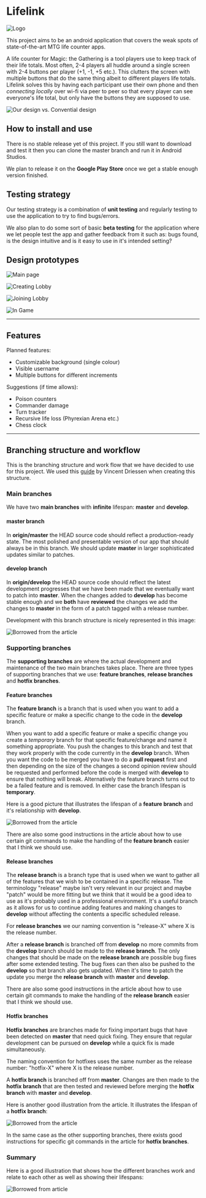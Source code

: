 # Lifelink

![Logo](https://github.com/johnnil/Lifelink/blob/master/logo.png)

This project aims to be an android application that covers the weak spots of state-of-the-art MTG life counter apps.

A life counter for Magic: the Gathering is a tool players use to keep track of their life totals. Most often, 2-4 players all huddle around a single screen with 2-4 buttons per player (+1, -1, +5 etc.). This clutters the screen with multiple buttons that do the same thing albeit to different players life totals. Lifelink solves this by having each participant use their own phone and then *connecting locally* over wi-fi via peer to peer so that every player can see everyone's life total, but only have the buttons they are supposed to use.

![Our design vs. Convential design](https://github.com/johnnil/Lifelink/blob/master/prototypes/Lifelink%20mockup.png)

## How to install and use

There is no stable release yet of this project. If you still want to download and test it then you can clone the master branch and run it in Android Studios.

We plan to release it on the **Google Play Store** once we get a stable enough version finished.

## Testing strategy

Our testing strategy is a combination of **unit testing** and regularly testing to use the application to try to find bugs/errors.

We also plan to do some sort of basic **beta testing** for the application where we let people test the app and gather feedback from it such as: bugs found, is the design intuitive and is it easy to use in it's intended setting?

## Design prototypes

![Main page](https://github.com/johnnil/Lifelink/blob/master/prototypes/MainPagePrimitivePrototype.png)

![Creating Lobby](https://github.com/johnnil/Lifelink/blob/master/prototypes/CreatingLobbyPrimitivePrototype.png)

![Joining Lobby](https://github.com/johnnil/Lifelink/blob/master/prototypes/JoiningLobbyPrimitiveDesign.png)

![In Game](https://github.com/johnnil/Lifelink/blob/master/prototypes/InGamePrimitiveDesign.png)

___

## Features

Planned features:
* Customizable background (single colour)
* Visible username
* Multiple buttons for different increments

Suggestions (if time allows):
* Poison counters
* Commander damage
* Turn tracker
* Recursive life loss (Phyrexian Arena etc.)
* Chess clock

___

## Branching structure and workflow

This is the branching structure and work flow that we have decided to use for this project. We used this [guide](http://nvie.com/posts/a-successful-git-branching-model/) by Vincent Driessen when creating this structure.

### Main branches

We have two **main branches** with **infinite** lifespan: **master** and **develop**.

#### master branch

In **origin/master** the HEAD source code should reflect a production-ready state. The most polished and presentable version of our app that should always be in this branch. We should update **master** in larger sophisticated updates similar to patches.

#### develop branch

In **origin/develop** the HEAD source code should reflect the latest development progresses that we have been made that we eventually want to patch into **master**. When the changes added to **develop** has become stable enough and we **both** have **reviewed** the changes we add the changes to **master** in the form of a patch tagged with a release number.

Development with this branch structure is nicely represented in this image:

![Borrowed from the article](http://nvie.com/img/main-branches@2x.png)

### Supporting branches

The **supporting branches** are where the actual development and maintenance of the two main branches takes place. There are three types of supporting branches that we use: **feature branches**, **release branches** and **hotfix branches**.

#### Feature branches

The **feature branch** is a branch that is used when you want to add a specific feature or make a specific change to the code in the **develop** branch.

When you want to add a specific feature or make a specific change you create a *temporary* branch for that specific feature/change and name it something appropriate. You push the changes to this branch and test that they work properly with the code currently in the **develop** branch. When you want the code to be merged you have to do a **pull request** first and then depending on the size of the changes a second opinion review should be requested and performed before the code is merged with **develop** to ensure that nothing will break.  Alternatively the feature branch turns out to be a failed feature and is removed. In either case the branch lifespan is **temporary**.

Here is a good picture that illustrates the lifespan of a **feature branch** and it's relationship with **develop**.

![Borrowed from the article](http://nvie.com/img/fb@2x.png)

There are also some good instructions in the article about how to use certain git commands to make the handling of the **feature branch** easier that I think we should use.

#### Release branches

The **release branch** is a branch type that is used when we want to gather all of the features that we wish to be contained in a specific release. The terminology "release" maybe isn't very relevant in our project and maybe "patch" would be more fitting but we think that it would be a good idea to use as it's probably used in a professional environment. It's a useful branch as it allows for us to continue adding features and making changes to **develop** without affecting the contents a specific scheduled release.

For **release branches** we our naming convention is "release-X" where X is the release number.

After a **release branch** is branched off from **develop** no more commits from the **develop** branch should be made to the **release branch**. The only changes that should be made on the **release branch** are possible bug fixes after some extended testing. The bug fixes can then also be pushed to the **develop** so that branch also gets updated. When it's time to patch the update you merge the **release branch** with **master** and **develop**.

There are also some good instructions in the article about how to use certain git commands to make the handling of the **release branch** easier that I think we should use.

#### Hotfix branches

**Hotfix branches** are branches made for fixing important bugs that have been detected on **master** that need quick fixing. They ensure that regular development can be pursued on **develop** while a quick fix is made simultaneously.

 The naming convention for hotfixes uses the same number as the release number: "hotfix-X" where X is the release number.

A **hotfix branch** is branched off from **master**. Changes are then made to the **hotfix branch** that are then tested and reviewed before merging the **hotfix branch** with **master** and **develop**.

Here is another good illustration from the article. It illustrates the lifespan of a **hotfix branch**:

![Borrowed from the article](http://nvie.com/img/hotfix-branches@2x.png)

In the same case as the other supporting branches, there exists good instructions for specific git commands in the article for
 **hotfix branches**.

### Summary

Here is a good illustration that shows how the different branches work and relate to each other as well as showing their lifespans:

![Borrowed from article](http://nvie.com/img/git-model@2x.png)

